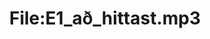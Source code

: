 ---
title: File:E1_að_hittast.mp3
recording of: að hittast
reading speed: slow
speaker: E
license: CC0
---